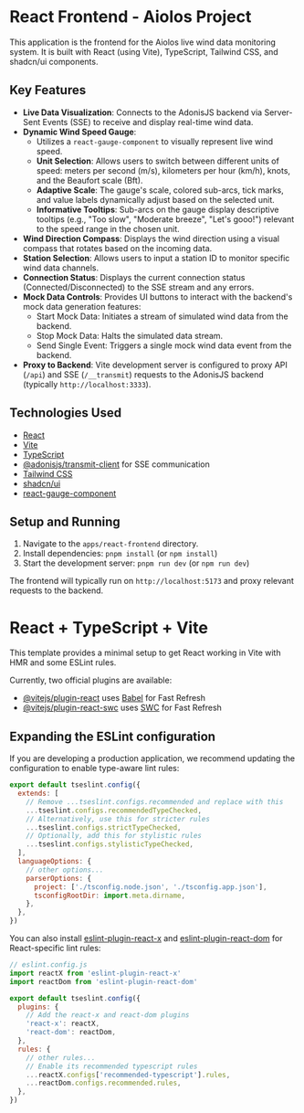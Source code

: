 # React Frontend - Aiolos Project

This application is the frontend for the Aiolos live wind data monitoring system. It is built with React (using Vite), TypeScript, Tailwind CSS, and shadcn/ui components.

## Key Features

-   **Live Data Visualization**: Connects to the AdonisJS backend via Server-Sent Events (SSE) to receive and display real-time wind data.
-   **Dynamic Wind Speed Gauge**:
    -   Utilizes a `react-gauge-component` to visually represent live wind speed.
    -   **Unit Selection**: Allows users to switch between different units of speed: meters per second (m/s), kilometers per hour (km/h), knots, and the Beaufort scale (Bft).
    -   **Adaptive Scale**: The gauge's scale, colored sub-arcs, tick marks, and value labels dynamically adjust based on the selected unit.
    -   **Informative Tooltips**: Sub-arcs on the gauge display descriptive tooltips (e.g., "Too slow", "Moderate breeze", "Let's gooo!") relevant to the speed range in the chosen unit.
-   **Wind Direction Compass**: Displays the wind direction using a visual compass that rotates based on the incoming data.
-   **Station Selection**: Allows users to input a station ID to monitor specific wind data channels.
-   **Connection Status**: Displays the current connection status (Connected/Disconnected) to the SSE stream and any errors.
-   **Mock Data Controls**: Provides UI buttons to interact with the backend's mock data generation features:
    -   Start Mock Data: Initiates a stream of simulated wind data from the backend.
    -   Stop Mock Data: Halts the simulated data stream.
    -   Send Single Event: Triggers a single mock wind data event from the backend.
-   **Proxy to Backend**: Vite development server is configured to proxy API (`/api`) and SSE (`/__transmit`) requests to the AdonisJS backend (typically `http://localhost:3333`).

## Technologies Used

-   [React](https://react.dev/)
-   [Vite](https://vitejs.dev/)
-   [TypeScript](https://www.typescriptlang.org/)
-   [@adonisjs/transmit-client](https://github.com/adonisjs/transmit-client) for SSE communication
-   [Tailwind CSS](https://tailwindcss.com/)
-   [shadcn/ui](https://ui.shadcn.com/)
-   [react-gauge-component](https://github.com/antoniolago/react-gauge-component)

## Setup and Running

1.  Navigate to the `apps/react-frontend` directory.
2.  Install dependencies: `pnpm install` (or `npm install`)
3.  Start the development server: `pnpm run dev` (or `npm run dev`)

The frontend will typically run on `http://localhost:5173` and proxy relevant requests to the backend.

# React + TypeScript + Vite

This template provides a minimal setup to get React working in Vite with HMR and some ESLint rules.

Currently, two official plugins are available:

- [@vitejs/plugin-react](https://github.com/vitejs/vite-plugin-react/blob/main/packages/plugin-react) uses [Babel](https://babeljs.io/) for Fast Refresh
- [@vitejs/plugin-react-swc](https://github.com/vitejs/vite-plugin-react/blob/main/packages/plugin-react-swc) uses [SWC](https://swc.rs/) for Fast Refresh

## Expanding the ESLint configuration

If you are developing a production application, we recommend updating the configuration to enable type-aware lint rules:

```js
export default tseslint.config({
  extends: [
    // Remove ...tseslint.configs.recommended and replace with this
    ...tseslint.configs.recommendedTypeChecked,
    // Alternatively, use this for stricter rules
    ...tseslint.configs.strictTypeChecked,
    // Optionally, add this for stylistic rules
    ...tseslint.configs.stylisticTypeChecked,
  ],
  languageOptions: {
    // other options...
    parserOptions: {
      project: ['./tsconfig.node.json', './tsconfig.app.json'],
      tsconfigRootDir: import.meta.dirname,
    },
  },
})
```

You can also install [eslint-plugin-react-x](https://github.com/Rel1cx/eslint-react/tree/main/packages/plugins/eslint-plugin-react-x) and [eslint-plugin-react-dom](https://github.com/Rel1cx/eslint-react/tree/main/packages/plugins/eslint-plugin-react-dom) for React-specific lint rules:

```js
// eslint.config.js
import reactX from 'eslint-plugin-react-x'
import reactDom from 'eslint-plugin-react-dom'

export default tseslint.config({
  plugins: {
    // Add the react-x and react-dom plugins
    'react-x': reactX,
    'react-dom': reactDom,
  },
  rules: {
    // other rules...
    // Enable its recommended typescript rules
    ...reactX.configs['recommended-typescript'].rules,
    ...reactDom.configs.recommended.rules,
  },
})
```
